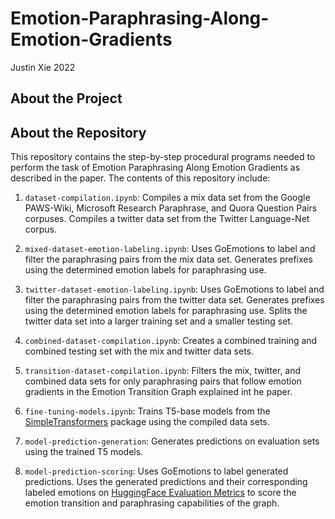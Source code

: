 # Emotion-Paraphrasing-Along-Emotion-Gradients
Justin Xie 2022

## About the Project

## About the Repository 
This repository contains the step-by-step procedural programs needed to perform the task of Emotion Paraphrasing Along Emotion Gradients as described in the paper. The contents of this repository include:

1. `dataset-compilation.ipynb`: Compiles a mix data set from the Google PAWS-Wiki, Microsoft Research Paraphrase, and Quora Question Pairs corpuses. Compiles a twitter data set from the Twitter Language-Net corpus.

2. `mixed-dataset-emotion-labeling.ipynb`: Uses GoEmotions to label and filter the paraphrasing pairs from the mix data set. Generates prefixes using the determined emotion labels for paraphrasing use.

3. `twitter-dataset-emotion-labeling.ipynb`: Uses GoEmotions to label and filter the paraphrasing pairs from the twitter data set. Generates prefixes using the determined emotion labels for paraphrasing use. Splits the twitter data set into a larger training set and a smaller testing set.

4. `combined-dataset-compilation.ipynb`: Creates a combined training and combined testing set with the mix and twitter data sets.

5. `transition-dataset-compilation.ipynb`: Filters the mix, twitter, and combined data sets for only paraphrasing pairs that follow emotion gradients in the Emotion Transition Graph explained int he paper.

6. `fine-tuning-models.ipynb`: Trains T5-base models from the [SimpleTransformers](https://simpletransformers.ai/) package using the compiled data sets.

7. `model-prediction-generation`: Generates predictions on evaluation sets using the trained T5 models.

8. `model-prediction-scoring`: Uses GoEmotions to label generated predictions. Uses the generated predictions and their corresponding labeled emotions on [HuggingFace Evaluation Metrics](https://huggingface.co/evaluate-metric) to score the emotion transition and paraphrasing capabilities of the graph.

